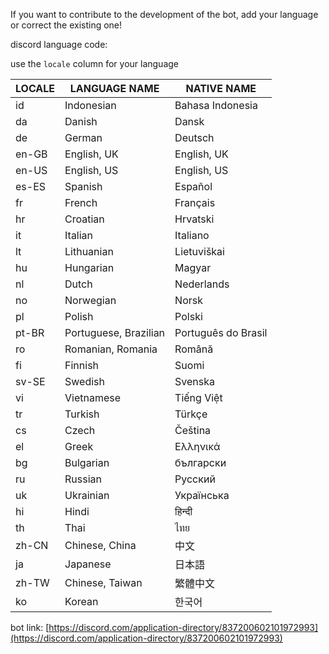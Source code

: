 If you want to contribute to the development of the bot, add your language or correct the existing one!

discord language code:

use the `locale` column for your language

| **LOCALE** | **LANGUAGE NAME**     | **NATIVE NAME**     |
|------------|-----------------------|---------------------|
| id         | Indonesian            | Bahasa Indonesia    |
| da         | Danish                | Dansk               |
| de         | German                | Deutsch             |
| en-GB      | English, UK           | English, UK         |
| en-US      | English, US           | English, US         |
| es-ES      | Spanish               | Español             |
| fr         | French                | Français            |
| hr         | Croatian              | Hrvatski            |
| it         | Italian               | Italiano            |
| lt         | Lithuanian            | Lietuviškai         |
| hu         | Hungarian             | Magyar              |
| nl         | Dutch                 | Nederlands          |
| no         | Norwegian             | Norsk               |
| pl         | Polish                | Polski              |
| pt-BR      | Portuguese, Brazilian | Português do Brasil |
| ro         | Romanian, Romania     | Română              |
| fi         | Finnish               | Suomi               |
| sv-SE      | Swedish               | Svenska             |
| vi         | Vietnamese            | Tiếng Việt          |
| tr         | Turkish               | Türkçe              |
| cs         | Czech                 | Čeština             |
| el         | Greek                 | Ελληνικά            |
| bg         | Bulgarian             | български           |
| ru         | Russian               | Pусский             |
| uk         | Ukrainian             | Українська          |
| hi         | Hindi                 | हिन्दी               |
| th         | Thai                  | ไทย                 |
| zh-CN      | Chinese, China        | 中文                |
| ja         | Japanese              | 日本語              |
| zh-TW      | Chinese, Taiwan       | 繁體中文            |
| ko         | Korean                | 한국어              |


bot link: [https://discord.com/application-directory/837200602101972993](https://discord.com/application-directory/837200602101972993)
